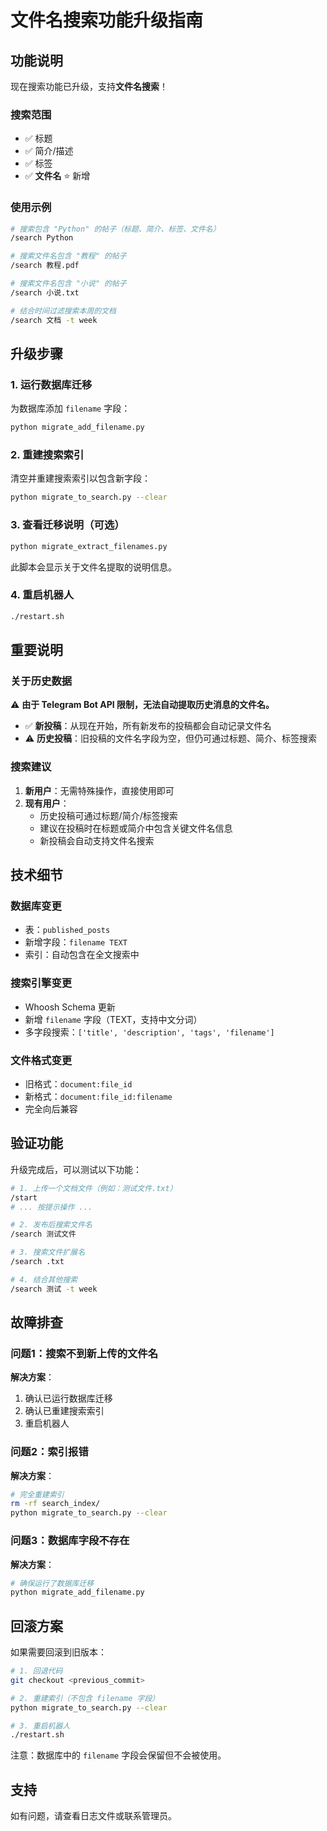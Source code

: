 # 文件名搜索功能升级指南

## 功能说明

现在搜索功能已升级，支持**文件名搜索**！

### 搜索范围
- ✅ 标题
- ✅ 简介/描述
- ✅ 标签
- ✅ **文件名** ⭐ 新增

### 使用示例

```bash
# 搜索包含 "Python" 的帖子（标题、简介、标签、文件名）
/search Python

# 搜索文件名包含 "教程" 的帖子
/search 教程.pdf

# 搜索文件名包含 "小说" 的帖子
/search 小说.txt

# 结合时间过滤搜索本周的文档
/search 文档 -t week
```

## 升级步骤

### 1. 运行数据库迁移

为数据库添加 `filename` 字段：

```bash
python migrate_add_filename.py
```

### 2. 重建搜索索引

清空并重建搜索索引以包含新字段：

```bash
python migrate_to_search.py --clear
```

### 3. 查看迁移说明（可选）

```bash
python migrate_extract_filenames.py
```

此脚本会显示关于文件名提取的说明信息。

### 4. 重启机器人

```bash
./restart.sh
```

## 重要说明

### 关于历史数据

⚠️ **由于 Telegram Bot API 限制，无法自动提取历史消息的文件名。**

- ✅ **新投稿**：从现在开始，所有新发布的投稿都会自动记录文件名
- ⚠️ **历史投稿**：旧投稿的文件名字段为空，但仍可通过标题、简介、标签搜索

### 搜索建议

1. **新用户**：无需特殊操作，直接使用即可
2. **现有用户**：
   - 历史投稿可通过标题/简介/标签搜索
   - 建议在投稿时在标题或简介中包含关键文件名信息
   - 新投稿会自动支持文件名搜索

## 技术细节

### 数据库变更

- 表：`published_posts`
- 新增字段：`filename TEXT`
- 索引：自动包含在全文搜索中

### 搜索引擎变更

- Whoosh Schema 更新
- 新增 `filename` 字段（TEXT，支持中文分词）
- 多字段搜索：`['title', 'description', 'tags', 'filename']`

### 文件格式变更

- 旧格式：`document:file_id`
- 新格式：`document:file_id:filename`
- 完全向后兼容

## 验证功能

升级完成后，可以测试以下功能：

```bash
# 1. 上传一个文档文件（例如：测试文件.txt）
/start
# ... 按提示操作 ...

# 2. 发布后搜索文件名
/search 测试文件

# 3. 搜索文件扩展名
/search .txt

# 4. 结合其他搜索
/search 测试 -t week
```

## 故障排查

### 问题1：搜索不到新上传的文件名

**解决方案**：
1. 确认已运行数据库迁移
2. 确认已重建搜索索引
3. 重启机器人

### 问题2：索引报错

**解决方案**：
```bash
# 完全重建索引
rm -rf search_index/
python migrate_to_search.py --clear
```

### 问题3：数据库字段不存在

**解决方案**：
```bash
# 确保运行了数据库迁移
python migrate_add_filename.py
```

## 回滚方案

如果需要回滚到旧版本：

```bash
# 1. 回退代码
git checkout <previous_commit>

# 2. 重建索引（不包含 filename 字段）
python migrate_to_search.py --clear

# 3. 重启机器人
./restart.sh
```

注意：数据库中的 `filename` 字段会保留但不会被使用。

## 支持

如有问题，请查看日志文件或联系管理员。

